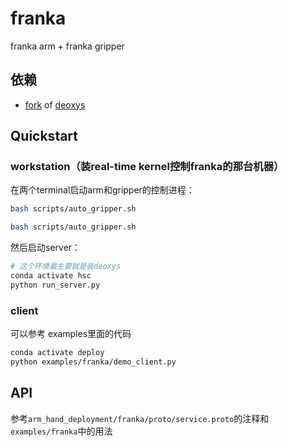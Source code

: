 # franka

franka arm + franka gripper

## 依赖

- [fork](https://github.com/hesic73/deoxys_control) of [deoxys](https://github.com/UT-Austin-RPL/deoxys_control)


## Quickstart

### workstation（装real-time kernel控制franka的那台机器）

在两个terminal启动arm和gripper的控制进程：

```bash
bash scripts/auto_gripper.sh
```

```bash
bash scripts/auto_gripper.sh
```

然后启动server：

```bash
# 这个环境最主要就是装deoxys
conda activate hsc
python run_server.py
```

### client

可以参考 examples里面的代码


```bash
conda activate deploy
python examples/franka/demo_client.py
```


## API

参考`arm_hand_deployment/franka/proto/service.proto`的注释和`examples/franka`中的用法

